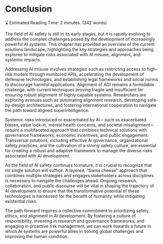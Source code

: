 # Conclusion

⌛ Estimated Reading Time: 2 minutes. (342 words)


The field of AI safety is still in its early stages, but it is rapidly evolving to address the complex challenges posed by the development of increasingly powerful AI systems. This chapter has provided an overview of the current solutions landscape, highlighting the key strategies and approaches being explored to mitigate risks associated with AI misuse, alignment, and systemic impacts.

Addressing AI misuse involves strategies such as restricting access to high-risk models through monitored APIs, accelerating the development of defensive technologies, and establishing legal frameworks and social norms to discourage harmful applications. Alignment of AGI remains a formidable challenge, with current techniques proving fragile and insufficient for ensuring robust alignment of highly capable systems. Researchers are exploring avenues such as automating alignment research, developing safe-by-design architectures, and fostering international cooperation to navigate the path toward aligned superintelligence.

Systemic risks introduced or exacerbated by AI – such as exacerbated biases, value lock-in, mental health concerns, and societal misalignment – require a multifaceted approach that combines technical solutions with governance frameworks, economic incentives, and public engagement. Transversal solutions, including effective AI governance, organizational safety practices, and the cultivation of a strong safety culture, are essential for creating a robust and adaptive framework to manage the diverse risks associated with AI development.

As the field of AI safety continues to mature, it is crucial to recognize that no single solution will suffice. A layered, "Swiss cheese" approach that combines multiple strategies and engages stakeholders across disciplines is necessary to navigate the challenges ahead. Ongoing research, collaboration, and public discourse will be vital in shaping the trajectory of AI development to ensure that the transformative potential of these technologies is harnessed for the benefit of humanity while mitigating existential risks.

The path forward requires a collective commitment to prioritizing safety, ethics, and alignment in AI development. By fostering a culture of responsibility, investing in research and governance frameworks, and engaging in proactive risk management, we can work towards a future in which AI systems are powerful allies in solving global challenges and improving the human condition.
